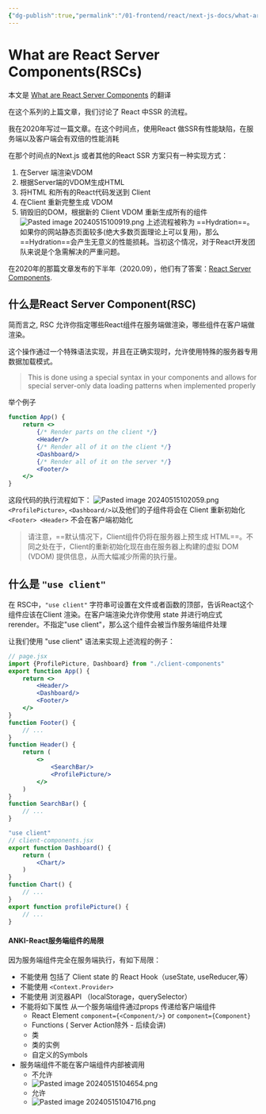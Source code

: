 ```yaml
---
{"dg-publish":true,"permalink":"/01-frontend/react/next-js-docs/what-are-react-server-components-rs-cs/","created":"2024-05-29T23:33:13.000+08:00","updated":"2024-05-29T23:33:13.000+08:00"}
---
```



# What are React Server Components(RSCs)

本文是 [What are React Server Components](https://unicorn-utterances.com/posts/what-are-react-server-components) 的翻译


在这个系列的上篇文章，我们讨论了 React 中SSR 的流程。

我在2020年写过一篇文章。在这个时间点，使用React 做SSR有性能缺陷，在服务端以及客户端会有双倍的性能消耗

在那个时间点的Next.js 或者其他的React SSR 方案只有一种实现方式：
1. 在Server 端渲染VDOM
2. 根据Server端的VDOM生成HTML
3. 将HTML 和所有的React代码发送到 Client
4. 在Client 重新完整生成 VDOM
5. 销毁旧的DOM，根据新的 Client VDOM 重新生成所有的组件
![Pasted image 20240515100919.png](/img/user/attachments/Pasted%20image%2020240515100919.png)
上述流程被称为 ==Hydration==。 如果你的网站静态页面较多(绝大多数页面理论上可以复用)，那么==Hydration==会产生无意义的性能损耗。当初这个情况，对于React开发团队来说是个急需解决的严重问题。

在2020年的那篇文章发布的下半年（2020.09），他们有了答案：[React Server Components](https://legacy.reactjs.org/blog/2020/12/21/data-fetching-with-react-server-components.html).

## 什么是React Server Component(RSC)

简而言之, RSC 允许你指定哪些React组件在服务端做渲染，哪些组件在客户端做渲染。

这个操作通过一个特殊语法实现，并且在正确实现时，允许使用特殊的服务器专用数据加载模式。
> This is done using a special syntax in your components and allows for special server-only data loading patterns when implemented properly

举个例子
```jsx
function App() {
	return <>
		{/* Render parts on the client */}
		<Header/>
		{/* Render all of it on the client */}
		<Dashboard/>
		{/* Render all of it on the server */}
		<Footer/>
	</>
}
```
这段代码的执行流程如下：
![Pasted image 20240515102059.png](/img/user/attachments/Pasted%20image%2020240515102059.png)
`<ProfilePicture>`, `<Dashboard/>`以及他们的子组件将会在 Client 重新初始化
`<Footer> <Header>` 不会在客户端初始化

> 请注意，==默认情况下，Client组件仍将在服务器上预生成 HTML==。不同之处在于，Client的重新初始化现在由在服务器上构建的虚拟 DOM (VDOM) 提供信息，从而大幅减少所需的执行量。


## 什么是 `"use client"`

在 RSC中，`"use client"` 字符串可设置在文件或者函数的顶部，告诉React这个组件应该在Client 渲染。在客户端渲染允许你使用 state 并进行响应式 rerender。不指定"use client"，那么这个组件会被当作服务端组件处理

让我们使用 "use client" 语法来实现上述流程的例子：
```jsx
// page.jsx
import {ProfilePicture, Dashboard} from "./client-components"
export function App() {
	return <>
		<Header/>
		<Dashboard/>
		<Footer/>
	</>
}
function Footer() {
	// ...
}
function Header() {
	return (
		<>
			<SearchBar/>
			<ProfilePicture/>
		</>
	)
}
function SearchBar() {
	// ...
}
```

```jsx
"use client"
// client-components.jsx
export function Dashboard() {
	return (
		<Chart/>
	)
}
function Chart() {
	// ...
}
export function profilePicture() {
	// ...
}
```

#### ANKI-React服务端组件的局限
因为服务端组件完全在服务端执行，有如下局限：
+ 不能使用 包括了 Client state 的 React Hook（useState, useReducer,等）
+ 不能使用 `<Context.Provider>`
+ 不能使用 浏览器API （localStorage，querySelector）
+ 不能将如下属性 从一个服务端组件通过props 传递给客户端组件
	+ React Element `component={<Component/>}` or `component={Component}`
	+  Functions ( Server Action除外 - 后续会讲)
	+ 类
	+ 类的实例
	+ 自定义的Symbols
+ 服务端组件不能在客户端组件内部被调用
	+ 不允许
	+ ![Pasted image 20240515104654.png](/img/user/attachments/Pasted%20image%2020240515104654.png)
	+ 允许
	+ ![Pasted image 20240515104716.png](/img/user/attachments/Pasted%20image%2020240515104716.png)
<!--ID: 1716995737357-->


